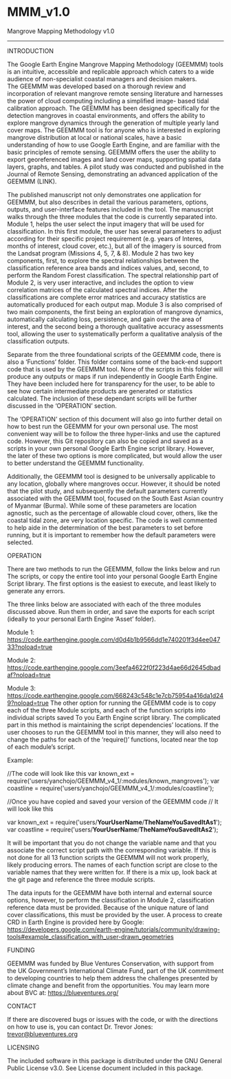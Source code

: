 # MMM_v1.0
Mangrove Mapping Methodology v1.0


----------------------------------------------------------------------------------------------------------
INTRODUCTION

The Google Earth Engine Mangrove Mapping Methodology (GEEMMM) 
tools is an intuitive, accessible and replicable approach which caters to a
wide audience of non-specialist coastal managers and decision makers.  
The GEEMMM was developed based on a thorough review and 
incorporation of relevant mangrove remote sensing literature and 
harnesses the power of cloud computing including a simplified image-
based tidal calibration approach. The GEEMMM has been designed 
specifically for the detection mangroves in coastal environments, and 
offers the ability to explore mangrove dynamics through the generation
of multiple yearly land cover maps. The GEEMMM tool is for anyone who is 
interested in exploring mangrove distribution at local or national scales, 
have a basic understanding of how to use Google Earth Engine, and are 
familiar with the basic principles of remote sensing. GEEMMM offers the
user the ability to export georeferenced images and land cover maps, 
supporting spatial data layers, graphs, and tables. A pilot study was 
conducted and published in the Journal of Remote Sensing, 
demonstrating an advanced application of the GEEMMM (LINK). 

The published manuscript not only demonstrates one application for 
GEEMMM, but also describes in detail the various parameters, options, 
outputs, and user-interface features included in the tool. The manuscript 
walks through the three modules that the code is currently separated 
into. Module 1, helps the user select the input imagery that will be used
for classification. In this first module, the user has several parameters to 
adjust according for their specific project requirement  (e.g. years of 
Interes, months of interest, cloud cover, etc.), but all of the imagery is
sourced from the Landsat program (Missions 4, 5, 7, & 8). Module 2 has 
two key components, first, to explore the spectral relationships between 
the classification reference area bands and indices values, and, second,
to perform the Random Forest classification. The spectral relationship
part of Module 2, is very user interactive, and includes the option to view
correlation matrices of the calculated spectral indices. After the 
classifications are complete error matrices and accuracy statistics are 
automatically produced for each output map. Module 3 is also comprised
of two main components, the first being an exploration of mangrove 
dynamics, automatically calculating loss, persistence, and gain over the
area of interest, and the second being a thorough qualitative accuracy 
assessments tool, allowing the user to systematically perform a qualitative 
analysis of the classification outputs.

Separate from the three foundational scripts of the GEEMMM code, there is 
also a ‘Functions’ folder. This folder contains some of the back-end support
code that is used by the GEEMMM tool. None of the scripts in this folder will 
produce any outputs or maps if run independently in Google Earth Engine.
They have been included here for transparency for the user, to be able to 
see how certain intermediate products are generated or statistics
calculated. The inclusion of these dependant scripts will be further 
discussed in the ‘OPERATION’ section.

The ‘OPERATION’ section of this document will also go into further detail 
on how to best run the GEEMMM for your own personal use. The most 
convenient way will be to follow the three hyper-links and use the captured
code. However, this Git repository can also be copied and saved as a 
scripts in your own personal Google Earth Engine script library. However,
the later of these two options is more complicated, but would allow the
user to better understand the GEEMMM functionality. 

Additionally, the GEEMMM tool is designed to be universally applicable to 
any location, globally where mangroves occur. However, it should be noted
that the pilot study, and subsequently the default parameters currently 
associated with the GEEMMM tool, focused on the South East Asian 
country of Myanmar (Burma).  While some of these parameters are location
agnostic, such as the percentage of allowable cloud cover, others, like the
coastal tidal zone, are very location specific. The code is well commented to
help aide in the determination of the best parameters to set before running, 
but it is important to remember how the default parameters were selected.


OPERATION

There are two methods to run the GEEMMM, follow the links below and run 
The scripts, or copy the entire tool into your personal Google Earth Engine
Script library. The first options is the easiest to execute, and least likely to
generate any errors. 
 
The three links below are associated with each of the three modules 
discussed above. Run them in order, and save the exports for each script
(ideally to your personal Earth Engine ‘Asset’ folder).

Module 1:
https://code.earthengine.google.com/d0d4b1b9566dd1e740201f3d4ee04733?noload=true

Module 2:
https://code.earthengine.google.com/3eefa4622f0f223d4ae66d2645dbadaf?noload=true

Module 3:
https://code.earthengine.google.com/668243c548c1e7cb75954a416da1d249?noload=true
The other option for running the GEEMMM code is to copy each of the three
Module scripts, and each of the function scripts into individual scripts saved 
To you Earth Engine script library. The complicated part in this method is
maintaining the script dependencies’ locations. If the user chooses to 
run the GEEMMM tool in this manner, they will also need to change the
paths for each of the ‘require()’ functions, located near the top of each 
module’s script.  

Example: 

//The code will look like this
var known_ext =  require('users/yanchojo/GEEMMM_v4_1/:modules/known_mangroves');
var coastline =  require('users/yanchojo/GEEMMM_v4_1/:modules/coastline');

//Once you have copied and saved your version of the GEEMMM code
// It will look like this

var known_ext =  require('users/**YourUserName**/**TheNameYouSavedItAs1**');
var coastline =  require('users/**YourUserName**/**TheNameYouSavedItAs2**');

It will be important that you do not change the variable name and that you 
associate the correct script path with the corresponding variable. If this is
not done for all 13 function scripts the GEEMMM will not work properly, 
likely producing errors. The names of each function script are close to the
variable names that they were written for. If there is a mix up, look back at
the git page and reference the three module scripts.

The data inputs for the GEEMMM have both internal and external source options,
however, to perform the classification in Module 2, classification reference 
data must be provided. Because of the unique nature of land cover 
classifications, this must be provided by the user. A process to create CRD 
in Earth Engine is provided here by Google:
    https://developers.google.com/earth-engine/tutorials/community/drawing-tools#example_classification_with_user-drawn_geometries

FUNDING

GEEMMM was funded by Blue Ventures Conservation, with support from
the UK Government’s International Climate Fund, part of the UK commitment
to developing countries to help them address the challenges presented by
climate change and benefit from the opportunities. You may learn more about 
BVC at:    https://blueventures.org/

CONTACT

If there are discovered bugs or issues with the code, or with the directions
on how to use is, you can contact Dr. Trevor Jones:
    trevor@blueventures.org




    
LICENSING

The included software in this package is distributed under the GNU General 
Public License v3.0. See License document included in this package.
